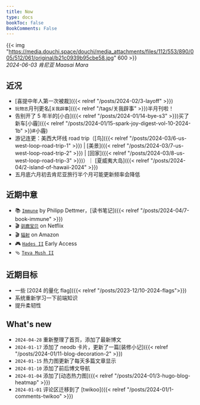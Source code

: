 ```yaml
---
title: Now
type: docs
bookToc: false
BookComments: False
---
```

{{< img "https://media.douchi.space/douchi/media_attachments/files/112/553/890/005/512/061/original/b21c0939b95cbe58.jpg" 600 >}} \
*2024-06-03 肯尼亚 Maasai Mara*

## 近况
- [喜提中年人第一次被裁]({{< relref "/posts/2024-02/3-layoff" >}})
- `玩物志`月刊更名[`关我辟事`]({{< relref "/tags/关我辟事" >}})半月刊啦！
- 告别开了 5 年半的[小白]({{< relref "/posts/2024-01/14-bye-s3" >}})买了新车[小霾]({{< relref "/posts/2024-01/15-spark-joy-digest-vol-10-2024-1b" >}}#小霾)
- 游记连更：美西大环线 road trip（[鸟]({{< relref "/posts/2024-03/6-us-west-loop-road-trip-1" >}}) | [美景]({{< relref "/posts/2024-03/7-us-west-loop-road-trip-2" >}}) | [回家]({{< relref "/posts/2024-03/8-us-west-loop-road-trip-3" >}})）｜ [夏威夷大岛]({{< relref "/posts/2024-04/2-island-of-hawaii-2024" >}})
- 五月底六月初去肯尼亚旅行半个月可能更新频率会降低

## 近期中意
- 📚 [`Immune`](https://amzn.to/49IxrhQ) by Philipp Dettmer，[读书笔记]({{< relref "/posts/2024-04/7-book-immune" >}})
- 🎬 [`驯鹿宝贝`](https://neodb.social/tv/season/5qoyXYF9VuqB5BkN1k0YAW) on Netflix
- 🎬 [`辐射`](https://neodb.social/tv/season/5FyXt7D9AV5ieWNoDj7OPV) on Amazon
- 🎮 [`Hades II`](https://neodb.social/game/5Nl53nBUBbAiUPdR7EFW0h) Early Access
- 🩴 [`Teva Mush II`](https://amzn.to/4e9RU1Z)

## 近期目标
- 一些 [2024 的量化 flag]({{< relref "/posts/2023-12/10-2024-flags">}})
- 系统重新学习一下前端知识
- 提升柔韧性

## What's new
- `2024-04-28` 重新整理了首页，添加了最新博文
- `2024-01-17` 添加了 neodb 卡片，更新了一篇[装修小记]({{< relref "/posts/2024-01/11-blog-decoration-2" >}})
- `2024-01-15` 热力图更新了每天多篇文章显示
- `2024-01-10` 添加了前后博文导航 
- `2024-01-04` 添加了[动态热力图]({{< relref "/posts/2024-01/3-hugo-blog-heatmap" >}}) 
- `2024-01-01` 评论区迁移到了 [twikoo]({{< relref "/posts/2024-01/1-comments-twikoo" >}}) 